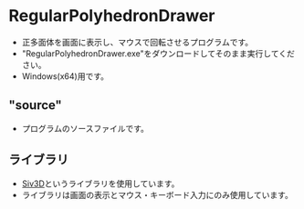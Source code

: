 # RegularPolyhedronDrawer
- 正多面体を画面に表示し、マウスで回転させるプログラムです。
- "RegularPolyhedronDrawer.exe"をダウンロードしてそのまま実行してください。
- Windows(x64)用です。

## "source"
- プログラムのソースファイルです。

## ライブラリ
- [Siv3D](https://siv3d.github.io/ja-jp/)というライブラリを使用しています。
- ライブラリは画面の表示とマウス・キーボード入力にのみ使用しています。
